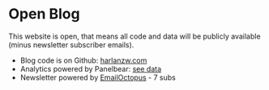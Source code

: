 # Open Blog

This website is open, that means all code and data will be publicly available (minus newsletter subscriber emails).

- Blog code is on Github: [harlanzw.com](https://github.com/loonpwn/harlanzw.com)
- Analytics powered by Panelbear: [see data](https://app.panelbear.com/share/4fDa4dnKGsyhrVn2JdgP48/)
- Newsletter powered by [EmailOctopus](https://emailoctopus.com/) - 7 subs 